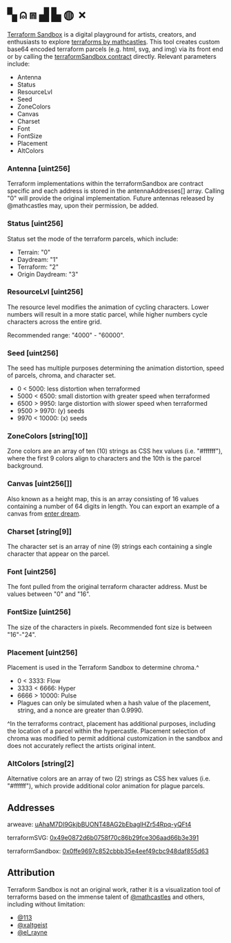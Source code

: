 # ▚ ⍝ ⩎ ▟ ▙ ◍ ✗
[Terraform Sandbox](https://terraformsandbox.hard3x3.eth.limo/) is a digital playground for artists, creators, and enthusiasts to explore [terraforms by mathcastles](https://terraformexplorer.xyz/).  This tool creates custom base64 encoded terraform parcels (e.g. html, svg, and img) via its front end or by calling the [terraformSandbox contract](https://etherscan.io/address/0x0ffe9697c852cbbb35e4eef49cbc948daf855d63#code) directly. Relevant parameters include:

* Antenna
* Status
* ResourceLvl
* Seed
* ZoneColors
* Canvas
* Charset
* Font
* FontSize
* Placement
* AltColors

### Antenna [uint256]
Terraform implementations within the terraformSandbox are contract specific and each address is stored in the antennaAddresses[] array. Calling "0" will provide the original implementation. Future antennas released by @mathcastles may, upon their permission, be added.

### Status [uint256]
Status set the mode of the terraform parcels, which include:
* Terrain: "0"
* Daydream: "1"
* Terraform: "2"
* Origin Daydream: "3"

### ResourceLvl [uint256]
The resource level modifies the animation of cycling characters. Lower numbers will result in a more static parcel, while higher numbers cycle characters across the entire grid. 

Recommended range: "4000" - "60000".

### Seed [uint256]
The seed has multiple purposes determining the animation distortion, speed of parcels, chroma, and character set. 
* 0 < 5000: less distortion when terraformed
* 5000 < 6500: small distortion with greater speed when terraformed
* 6500 > 9950: large distortion with slower speed when terraformed
* 9500 > 9970: (y) seeds
* 9970 < 10000: (x) seeds

### ZoneColors [string[10]]
Zone colors are an array of ten (10) strings as CSS hex values (i.e. "#ffffff"), where the first 9 colors align to characters and the 10th is the parcel background.

### Canvas [uint256[]]
Also known as a height map, this is an array consisting of 16 values containing a number of 64 digits in length. You can export an example of a canvas from [enter dream](www.enterdream.xyz).

### Charset [string[9]]
The character set is an array of nine (9) strings each containing a single character that appear on the parcel.

### Font [uint256]
The font pulled from the original terraform character address. Must be values between "0" and "16".

### FontSize [uint256]
The size of the characters in pixels. Recommended font size is between "16"-"24".

### Placement [uint256]
Placement is used in the Terraform Sandbox to determine chroma.^
* 0 < 3333: Flow
* 3333 < 6666: Hyper
* 6666 > 10000: Pulse
* Plagues can only be simulated when a hash value of the placement, string, and a nonce are greater than 0.9990.

^In the terraforms contract, placement has additional purposes, including the location of a parcel within the hypercastle. Placement selection of chroma was modified to permit additional customization in the sandbox and does not accurately reflect the artists original intent.

### AltColors [string[2]
Alternative colors are an array of two (2) strings as CSS hex values (i.e. "#ffffff"), which provide additional color animation for plague parcels.

## Addresses

arweave: [uAhaM7DI9GkjbBUONT48AG2bEbagIHZr54Rpq-yQFt4](https://xaefum5qzd2gsi3mcuhdkpr4abwzwenwuaqhm27hqru2x3eqc3pa.arweave.net/uAhaM7DI9GkjbBUONT48AG2bEbagIHZr54Rpq-yQFt4)

terraformSVG: [0x49e0872d6b0758f70c86b29fce306aad66b3e391](https://etherscan.io/address/0x49e0872d6b0758f70c86b29fce306aad66b3e391#code)

terraformSandbox: [0x0ffe9697c852cbbb35e4eef49cbc948daf855d63](https://etherscan.io/address/0x0ffe9697c852cbbb35e4eef49cbc948daf855d63#code)

## Attribution
Terraform Sandbox is not an original work, rather it is a visualization tool of terraforms based on the immense talent of [@mathcastles](https://twitter.com/mathcastles) and others, including without limitation:

* [@113](https://twitter.com/0x113d)
* [@xaltgeist](https://twitter.com/xaltgeist)
* [@el_rayne](https://twitter.com/el__ranye)
